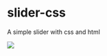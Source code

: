 # slider-css
A simple slider with css and html

<img src="https://github.com/tania-dominguez/slider-css/img/slider.jpg">
